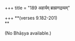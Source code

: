 +++
title = "189 अहार्यम् ब्राह्मणद्रव्यम्"

+++
**(verses 9.182-201)  
**

(No Bhāṣya available.)


